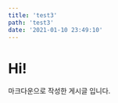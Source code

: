```yaml
---
title: 'test3'
path: 'test3'
date: '2021-01-10 23:49:10'
---
```

    
# Hi!
    
마크다운으로 작성한 게시글 입니다.